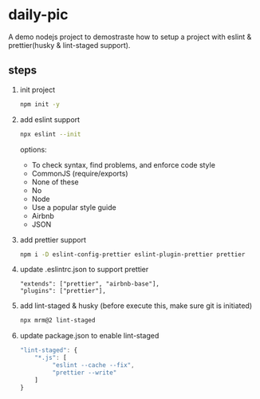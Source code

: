 # daily-pic

A demo nodejs project to demostraste how to setup a project with eslint & prettier(husky & lint-staged support).

## steps

1. init project

   ```bash
   npm init -y
   ```

2. add eslint support

   ```bash
   npx eslint --init
   ```

   options:

   - To check syntax, find problems, and enforce code style
   - CommonJS (require/exports)
   - None of these
   - No
   - Node
   - Use a popular style guide
   - Airbnb
   - JSON

3. add prettier support

   ```bash
   npm i -D eslint-config-prettier eslint-plugin-prettier prettier
   ```

4. update .eslintrc.json to support prettier

   ```
   "extends": ["prettier", "airbnb-base"],
   "plugins": ["prettier"],
   ```

5. add lint-staged & husky (before execute this, make sure git is initiated)

   ```bash
   npx mrm@2 lint-staged
   ```

6. update package.json to enable lint-staged

   ```javascript
   "lint-staged": {
       "*.js": [
            "eslint --cache --fix",
            "prettier --write"
       ]
   }
   ```
